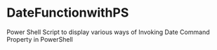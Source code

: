 # DateFunctionwithPS
Power Shell Script to display various ways of Invoking Date Command Property in PowerShell
